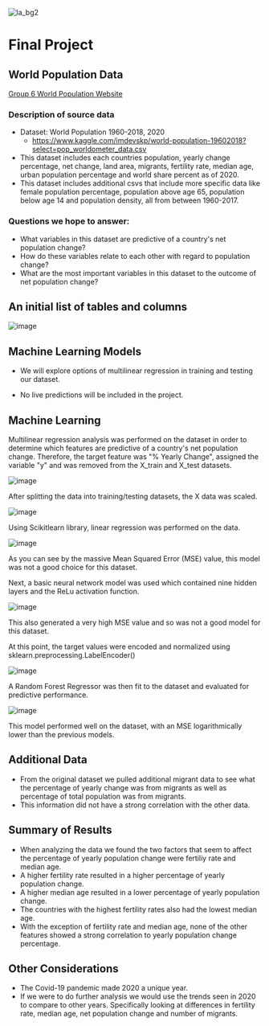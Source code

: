 ![la_bg2](https://user-images.githubusercontent.com/86331828/144959894-27847826-5b2b-4863-94df-44b529753de9.jpg)



# Final Project 

## World Population Data 
[Group 6 World Population Website](https://piratesuit.github.io/)

### Description of source data

- Dataset: World Population 1960-2018, 2020
  - https://www.kaggle.com/imdevskp/world-population-19602018?select=pop_worldometer_data.csv
- This dataset includes each countries population, yearly change percentage, net change, land area, migrants, fertility rate, median age, urban population percentage and world share percent as of 2020.
- This dataset includes additional csvs that include more specific data like female population percentage, population above age 65, population below age 14 and population density, all from between 1960-2017.

### Questions we hope to answer:

* What variables in this dataset are predictive of a country's net population change?
* How do these variables relate to each other with regard to population change?
* What are the most important variables in this dataset to the outcome of net population change?

## An initial list of tables and columns 

![image](https://user-images.githubusercontent.com/86337475/141880865-0ccb4eb6-6e0b-4e18-8609-79aa7099d44d.png)


## Machine Learning Models

* We will explore options of multilinear regression in training and testing our dataset.

* No live predictions will be included in the project.


## Machine Learning

Multilinear regression analysis was performed on the dataset in order to determine which features are predictive of a country's net population change. Therefore, the target feature was "% Yearly Change", assigned the variable "y" and was removed from the X_train and X_test datasets. 

![image](https://user-images.githubusercontent.com/86337475/143961140-5bb4ca36-fbd8-41d8-a7ee-19af14c63876.png)

After splitting the data into training/testing datasets, the X data was scaled. 


![image](https://user-images.githubusercontent.com/86337475/143961320-e7cd599a-97f1-4955-b0df-5c46fd149691.png)


Using Scikitlearn library, linear regression was performed on the data.

![image](https://user-images.githubusercontent.com/86337475/143961588-4851e1b7-3dd0-43f4-a961-e92ceb0913fc.png)


As you can see by the massive Mean Squared Error (MSE) value, this model was not a good choice for this dataset. 


Next, a basic neural network model was used which contained nine hidden layers and the ReLu activation function.


![image](https://user-images.githubusercontent.com/86337475/143962015-e42bf224-1be7-47f2-b826-9756066ea444.png)


This also generated a very high MSE value and so was not a good model for this dataset. 



At this point, the target values were encoded and normalized using sklearn.preprocessing.LabelEncoder()

![image](https://user-images.githubusercontent.com/86337475/143962968-ec9997f3-1498-40c2-9a58-ea5419821df4.png)



A Random Forest Regressor was then fit to the dataset and evaluated for predictive performance. 

![image](https://user-images.githubusercontent.com/86337475/143963287-0e8be864-800e-414c-aaef-c2c63bdb887c.png)


This model performed well on the dataset, with an MSE logarithmically lower than the previous models. 

## Additional Data

- From the original dataset we pulled additional migrant data to see what the percentage of yearly change was from migrants as well as percentage of total population was from migrants. 
- This information did not have a strong correlation with the other data.

## Summary of Results
- When analyzing the data we found the two factors that seem to affect the percentage of yearly population change were fertiliy rate and median age. 
- A higher fertility rate resulted in a higher percentage of yearly population change.
- A higher median age resulted in a lower percentage of yearly population change.
- The countries with the highest fertility rates also had the lowest median age. 
- With the exception of fertility rate and median age, none of the other features showed a strong correlation to yearly population change percentage. 


## Other Considerations
- The Covid-19 pandemic made 2020 a unique year. 
- If we were to do further analysis we would use the trends seen in 2020 to compare to other years. Specifically looking at differences in fertility rate, median age, net population change and number of migrants.
